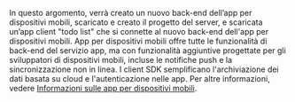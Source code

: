 
In questo argomento, verrà creato un nuovo back-end dell’app per dispositivi mobili, scaricato e creato il progetto del server, e scaricata un’app client "todo list" che si connette al nuovo back-end dell'app per dispositivi mobili. App per dispositivi mobili offre tutte le funzionalità di back-end del servizio app, ma con funzionalità aggiuntive progettate per gli sviluppatori di dispositivi mobili, incluse le notifiche push e la sincronizzazione non in linea. I client SDK semplificano l'archiviazione dei dati basata su cloud e l'autenticazione nelle app. Per altre informazioni, vedere [Informazioni sulle app per dispositivi mobili](app-service-mobile-value-prop.md).

<!---HONumber=Nov15_HO4-->